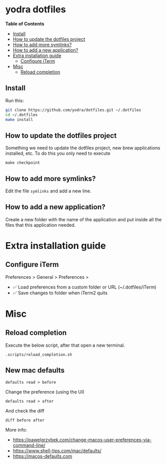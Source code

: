 # yodra dotfiles

<!-- START doctoc generated TOC please keep comment here to allow auto update -->
<!-- DON'T EDIT THIS SECTION, INSTEAD RE-RUN doctoc TO UPDATE -->
**Table of Contents**

- [Install](#install)
- [How to update the dotfiles project](#how-to-update-the-dotfiles-project)
- [How to add more symlinks?](#how-to-add-more-symlinks)
- [How to add a new application?](#how-to-add-a-new-application)
- [Extra installation guide](#extra-installation-guide)
    - [Configure iTerm](#configure-iterm)
- [Misc](#misc)
    - [Reload completion](#reload-completion)

<!-- END doctoc generated TOC please keep comment here to allow auto update -->

## Install

Run this:

```sh
git clone https://github.com/yodra/dotfiles.git ~/.dotfiles
cd ~/.dotfiles
make install
```

## How to update the dotfiles project

Something we need to update the dotfiles project, new brew applications installed, etc. To do this you only need to
execute

```shell
make checkpoint
```

## How to add more symlinks?

Edit the file `symlinks` and add a new line.

## How to add a new application?

Create a new folder with the name of the application and put inside all the files that this application needed.

# Extra installation guide

## Configure iTerm

Preferences > General > Preferences >

- ✅ Load preferences from a custom folder or URL  (~/.dotfiles/iTerm)
- ✅ Save changes to folder when iTerm2 quits

# Misc

## Reload completion

Execute the below script, after that open a new terminal.

```shell
.scripts/reload_completion.sh
```

## New mac defaults

```shell
defaults read > before
```

Change the preference (using the UI)

```shell
defaults read > after
```

And check the diff

```shell
diff before after
```

More info:
 - https://pawelgrzybek.com/change-macos-user-preferences-via-command-line/
 - https://www.shell-tips.com/mac/defaults/
 - https://macos-defaults.com